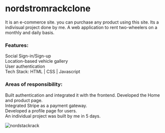 # nordstromrackclone
<p>It is an e-commerce site. you can purchase any product using this site. Its a indivisual project done by me.
A web application to rent two-wheelers on a monthly and daily basis. </p>
<h3>Features: </h3>
<p>Social Sign-in/Sign-up <br>
Location-based vehicle gallery <br>
User authentication <br>
Tech Stack: HTML | CSS | Javascript </p>
<h3>Areas of responsibility: </h3>
 <p> Built authentication and integrated it with the frontend. Developed the Home and product page. <br>
    Integrated Stripe as a payment gateway. <br>
    Developed a profile page for users. <br> 
   An individual project was built by me in 5 days. </p>


![nordstackrack](https://user-images.githubusercontent.com/70104100/159132130-ee7ccfb5-98e6-47be-b590-147d306df9b1.png)
